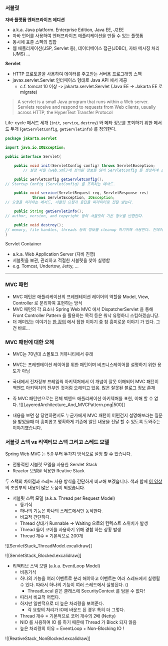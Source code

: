 ### 서블릿

**자바 플랫폼 엔터프라이즈 에디션**
- a.k.a. Java platform. Enterprise Edition, Java EE, J2EE
- 자바 언어를 사용하여 엔터프라이즈 애플리케이션을 만들 수 있는 플랫폼
- 동시에 표준 스펙의 집합
- 웹 애플리케이션(JSP, Servlet 등), 데이터베이스 접근(JDBC), 자바 메시징 처리 (JMS) ...

**Servlet**
- HTTP 프로토콜을 사용하여 데이터를 주고받는 서버용 프로그래밍 스펙
- javax.servlet.Servlet 인터페이스 형태로 Java API 에서 제공
	- c.f. tomcat 10 이상 -> jakarta.servlet.Servlet (Java EE -> Jakarta EE 로 migrate)
	
> A servlet is a small Java program that runs within a Web server. Servlets receive and respond to requests from Web clients, usually across HTTP, the HyperText Transfer Protocol


Life-cycle 메서드 세개 (`init`, `service`, `destroy`) 와 메타 정보를 조회하기 위한 메서드 두개 (`getServletConfig`, `getServletInfo`) 를 정의한다.

```java
package jakarta.servlet

import java.io.IOException;

public interface Servlet{

	public void init(ServletConfig config) throws ServletException;
		// 설정 파일 (web.xml)에 정의된 정보를 읽어 ServletConfig 를 생성하여 초기화 시 사용한다.

	public ServletConfig getServletConfig();
// Startup Config (ServletConfig) 를 조회하는 메서드.

	public void service(ServletRequest req, ServletResponse res) 
	        throws ServletException, IOException;
// 요청을 처리하는 메서드, 서블릿 요청과 응답을 파라미터로 전달 받는다. 

	public String getServletInfo();
// author, version, and copyright 등의 서블릿의 기본 정보를 반환한다.

	public void destroy();
// memory, file handles, threads 등의 정보를 cleanup 하기위해 사용한다. 컨테이너에 의해 서블릿 소멸 전 (garbage collected and finallized)에 호출된다.
}

```


Servlet Container
- a.k.a. Web Application Server (자바 진영)
- 서블릿을 보관, 관리하고 적절한 서블릿을 찾아 실행함
- e.g. Tomcat, Undertow, Jetty, ...

---

### MVC 패턴

- MVC 패턴은 애플리케이션의 프레젠테이션 레이어의 역할을 Model, View, Controller 로 분리하여 표현하는 방식
- MVC 패턴의 각 요소나 Spring Web MVC 에서 DispatcherServlet 을 통해 Front Controller Pattern 을 활용하는 목적 등은 워낙 유명하니 스킵하겠습니당.
- 더 재미있는 이야기는 [한 강의](https://www.inflearn.com/course/%EC%8B%A4%EB%AC%B4-msa-%EC%9D%B4%EC%95%BC%EA%B8%B0) 에서 접한 이야기 중 참 흥미로운 이야기 가 있다. 그건 바로...


### MVC 패턴에 대한 오해
- MVC는 70년대 스몰토크 커뮤니티에서 유래
- MVC는 프레젠테이션 레이어를 위한 패턴이며 비즈니스레이어를 설명하기 위한 용도가 아님
- 국내에서 전자정부 프레임웍 아키텍처에서 이 개념이 잘못 이해되어 MVC 패턴이 백엔드 아키텍처의 전부인 것처럼 오해되고 있음. 많은 잘못된 블로그 정보 존재
- 즉 MVC 패턴만으로는 전체 백엔드 애플리케이션 아키텍처를 표현, 이해 할 수 없다.
![[LayeredArchitecture_And_MVCPattern.png|500]]

- 내용을 보면 참 당연하면서도 누군가에게 MVC 패턴이 어떤건지 설명해보라는 질문을 받았을때 더 흥미롭고 명확하게 기존에 알던 내용을 전달 할 수 있도록 도와주는 이야기였습니다.


### 서블릿 스택 vs 리액티브 스택 그리고 스레드 모델

Spring Web MVC 는 5.0 부터 두가지 방식으로 설정 할 수 있습니다.
- 전통적인 서블릿 모델을 사용한 Servlet Stack
- Reactor 모델을 적용한 Reative Stack

두 스택의 차이점과 스레드 사용 방식을 간단하게 비교해 보겠습니다.
책과 함께 [이 영상](https://www.youtube.com/watch?v=I0zMm6wIbRI&t=1462s&ab_channel=NHNCloud) 의 초반부의 내용이 많은 도움이 되었습니다.

- 서블릿 스택 모델 (a.k.a. Thread per Request Model)
	- 동기식
	- 하나의 기능은 하나의 스레드에서만 동작한다.
	- 비교적 간단하다.
	- Thread 상태가 Runnable -> Waiting 으로의 컨텍스트 스위치가 발생
	- Thread 들이 코어를 사용하기 위해 경합 하는 상황 발생
	- Thread 개수 = 기본적으로 200개

![[ServletStack_ThreadModel.excalidraw]]

![[ServletStack_Blocked.excalidraw]]


- 리액티브 스택 모델 (a.k.a. EventLoop Model)
	- 비동기식
	- 하나의 기능을 여러 이벤트로 분리 해야하고 이벤트는 여러 스레드에서 실행될 수 있다. 따라서 하나의 기능이 여러 스레드에서 실행된다. ()
		- ThreadLocal 같은 클래스에 SecurityContext 를 담을 수 없다!
	- 따라서 비교적 어렵다.
	- 하지만 일반적으로 더 높은 처리량을 보여준다.
		- 각 요청의 처리가 IO에 바운드 된 경우 특히 더 그렇다.
	- Thread 개수 = 기본적으로 코어 개수의 2배 (Netty)
	- NIO 를 사용하여 IO 를 하기 때문에 Thread 가 Block 되지 않음
	- 높은 처리량의 이유 = EventLoop + Non-Blocking IO !

![[ReativeStack_NonBlocked.excalidraw]]










